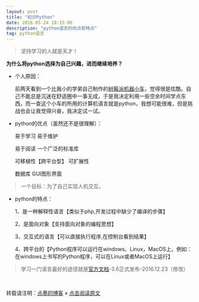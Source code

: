 ```yaml
---
layout: post
title: "初识Python"
date: 2016-05-24 18:15:06 
description: "python语言的优点和特点"
tag: python语言
---
```


> 坚持学习的人就是天才！

**为什么将python选择为自己兴趣，进而继续培养？**

- 个人原因：

  前两天看到一个比我小的学弟自己制作的[树莓派机器小车](<https://www.jianshu.com/p/9324f0d0a001>)，觉得很是炫酷。自己不能总是沉迷在舒适圈中一事无成，于是我决定利用一些空余时间学点东西，而一查这个小车的所用的计算机语言就是python，我想可能很难，但是挑战也会让我觉得兴奋，我决定试一试。

- python的优点（虽然还不是很理解）：

  易于学习      易于维护

  易于阅读      一个广泛的标准库

  可移植性【跨平台型】    可扩展性

  数据库       GUI图形界面

> 一个目标：为了自己实现人机交互。

- python的特点：

  1、是一种解释性语言【类似于php,开发过程中缺少了编译的步骤】

  2、是面向对象【支持面向对象的编程思想】

  3、交互式的语言【可以直接执行程序,在控制台看到结果】

  4、跨平台的【Python程序可以运行在windows、Linux，MacOS上，例如：在windows上书写的Python程序，可以在Linux或者MacOS上运行】

> 学习一门语言最好的途径就是[官方文档](<https://docs.python.org/3.6/tutorial/index.html>)-3.6正式发布-2016.12.23（修改）

<br>

转载请注明：[点墨的博客](http://tipFiger.github.io) » [点击阅读原文](http://tipFiger.github.io/2016/05/初识python/)

